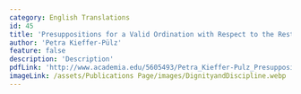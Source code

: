 ```yaml
---
category: English Translations
id: 45
title: 'Presuppositions for a Valid Ordination with Respect to the Restoration of the Bhikhuni Ordination in the Mulasarvastivada Tradition'
author: 'Petra Kieffer-Pülz'
feature: false
description: 'Description'
pdfLink: 'http://www.academia.edu/5605493/Petra_Kieffer-Pulz_Presuppositions_for_a_Valid_Ordination_with_Respect_to_the_Restoration_of_the_Bhik_u_i_Ordination_in_the_Mulasarvastivada_Tradition_'
imageLink: /assets/Publications Page/images/DignityandDiscipline.webp
---
```

